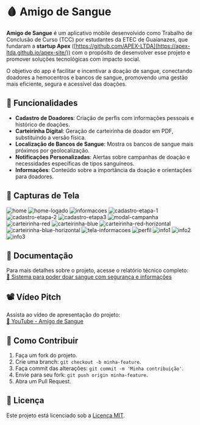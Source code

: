 
# 🩸 Amigo de Sangue

**Amigo de Sangue** é um aplicativo mobile desenvolvido como Trabalho de Conclusão de Curso (TCC) por estudantes da ETEC de Guaianazes, que fundaram a **startup Apex** ([https://github.com/APEX-LTDA](https://apex-ltda.github.io/apex-site/)) com o propósito de desenvolver esse projeto e promover soluções tecnológicas com impacto social.

O objetivo do app é facilitar e incentivar a doação de sangue, conectando doadores a hemocentros e bancos de sangue, promovendo uma gestão mais eficiente, segura e acessível das doações.

## 📱 Funcionalidades

- **Cadastro de Doadores**: Criação de perfis com informações pessoais e histórico de doações.
- **Carteirinha Digital**: Geração de carteirinha de doador em PDF, substituindo a versão física.
- **Localização de Bancos de Sangue**: Mostra os bancos de sangue mais próximos por geolocalização.
- **Notificações Personalizadas**: Alertas sobre campanhas de doação e necessidades específicas de tipos sanguíneos.
- **Informações**: Conteúdo sobre a importância da doação e orientações para doadores.

## 📸 Capturas de Tela

![home](https://github.com/user-attachments/assets/161631d2-cd13-4082-84eb-2731cce6e81a)
![home-logado](https://github.com/user-attachments/assets/8b959d71-f1b1-4789-b909-c51b4f467869)
![informacoes](https://github.com/user-attachments/assets/db96af88-2ebd-45b7-bf74-d08dd3013deb)
![cadastro-etapa-1](https://github.com/user-attachments/assets/6a7cc8e9-996a-432d-8c14-44b1c02022e8)
![cadastro-etapa-2](https://github.com/user-attachments/assets/f0e33360-183b-4d61-955e-e1fd60454e2f)
![cadastro-etapa3](https://github.com/user-attachments/assets/69a13c22-ea35-4e3a-b8c3-09c67fd10bd0)
![modal-campanha](https://github.com/user-attachments/assets/4f0ebc8d-6fd0-4d14-8e03-8751dc624518)
![carteirinha-red](https://github.com/user-attachments/assets/dfb4aa1e-87fc-49f5-8b87-096d90fb36d7)
![carteirinha-blue](https://github.com/user-attachments/assets/1a32b9e6-69c3-47ec-9861-12c017ff0881)
![carteirinha-red-horizontal](https://github.com/user-attachments/assets/981ce24d-1aa8-4f48-b820-09d322306643)
![carteirinha-blue-horizontal](https://github.com/user-attachments/assets/5045cb3e-26b9-407b-b197-f63d96cf6f67)
![tela-informacoes](https://github.com/user-attachments/assets/9da83cdf-7683-41e8-a0e5-8ca8044718fd)
![perfil](https://github.com/user-attachments/assets/15d05b5c-26f0-4279-8b5a-cd8c1ffe25b6)
![info1](https://github.com/user-attachments/assets/25293054-2c92-4543-8f58-7ea4289c7f40)
![info2](https://github.com/user-attachments/assets/2c35360b-758a-4827-be6b-42414af16362)
![info3](https://github.com/user-attachments/assets/9e1a66c7-3651-4b92-b034-a55d765f5fb6)

## 📄 Documentação

Para mais detalhes sobre o projeto, acesse o relatório técnico completo:  
[🔗 Sistema para poder doar sangue com segurança e informações](https://ric.cps.sp.gov.br/bitstream/123456789/30057/1/desenvolvimentodesistemas_2024_2_andreaugustocoradoleal_amigodesanguesistemasparapoderdoarsanguecomsegurancaeinformacoes_TA.pdf)

## 📽️ Vídeo Pitch

Assista ao vídeo de apresentação do projeto:  
[🎥 YouTube - Amigo de Sangue](https://youtu.be/0vyL5KI3q80)

## 📌 Como Contribuir

1. Faça um fork do projeto.
2. Crie uma branch: `git checkout -b minha-feature`.
3. Faça commit das alterações: `git commit -m 'Minha contribuição'`.
4. Envie para seu fork: `git push origin minha-feature`.
5. Abra um Pull Request.

## 📄 Licença

Este projeto está licenciado sob a [Licença MIT](LICENSE).
